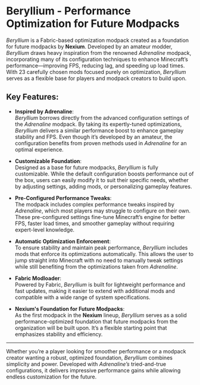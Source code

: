 # **Beryllium - Performance Optimization for Future Modpacks**

*Beryllium* is a Fabric-based optimization modpack created as a foundation for future modpacks by **Nexium**. Developed by an amateur modder, *Beryllium* draws heavy inspiration from the renowned *Adrenaline* modpack, incorporating many of its configuration techniques to enhance Minecraft’s performance—improving FPS, reducing lag, and speeding up load times. With 23 carefully chosen mods focused purely on optimization, *Beryllium* serves as a flexible base for players and modpack creators to build upon.

## **Key Features:**

- **Inspired by Adrenaline**:  
  *Beryllium* borrows directly from the advanced configuration settings of the *Adrenaline* modpack. By taking its expertly-tuned optimizations, *Beryllium* delivers a similar performance boost to enhance gameplay stability and FPS. Even though it’s developed by an amateur, the configuration benefits from proven methods used in *Adrenaline* for an optimal experience.

- **Customizable Foundation**:  
  Designed as a base for future modpacks, *Beryllium* is fully customizable. While the default configuration boosts performance out of the box, users can easily modify it to suit their specific needs, whether by adjusting settings, adding mods, or personalizing gameplay features.

- **Pre-Configured Performance Tweaks**:  
  The modpack includes complex performance tweaks inspired by *Adrenaline*, which most players may struggle to configure on their own. These pre-configured settings fine-tune Minecraft’s engine for better FPS, faster load times, and smoother gameplay without requiring expert-level knowledge.

- **Automatic Optimization Enforcement**:  
  To ensure stability and maintain peak performance, *Beryllium* includes mods that enforce its optimizations automatically. This allows the user to jump straight into Minecraft with no need to manually tweak settings while still benefiting from the optimizations taken from *Adrenaline*.

- **Fabric Modloader**:  
  Powered by Fabric, *Beryllium* is built for lightweight performance and fast updates, making it easier to extend with additional mods and compatible with a wide range of system specifications.

- **Nexium's Foundation for Future Modpacks**:  
  As the first modpack in the **Nexium** lineup, *Beryllium* serves as a solid performance-optimized foundation that future modpacks from the organization will be built upon. It’s a flexible starting point that emphasizes stability and efficiency.

---

Whether you’re a player looking for smoother performance or a modpack creator wanting a robust, optimized foundation, *Beryllium* combines simplicity and power. Developed with *Adrenaline’s* tried-and-true configurations, it delivers impressive performance gains while allowing endless customization for the future.
